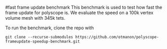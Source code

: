 #fast frame update benchmark
This benchmark is used to test how fast the frame update for polyscope is. We evaluate the speed on a 100k vertex volume mesh with 345k tets.

To run the benchmark, clone the repo with 

```
git clone --recurse-submodules https://github.com/otmanon/polyscope-frameupdate-speedup-benchmark.git
```
